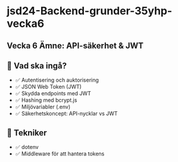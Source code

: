 # jsd24-Backend-grunder-35yhp-vecka6
## Vecka 6 Ämne: API-säkerhet &amp; JWT

## 📌 Vad ska ingå?
* ✅ Autentisering och auktorisering
* ✅ JSON Web Token (JWT)
* ✅ Skydda endpoints med JWT
* ✅ Hashing med bcrypt.js
* ✅ Miljövariabler (.env)
* ✅ Säkerhetskoncept: API-nycklar vs JWT

## 📌 Tekniker
* ✅ dotenv
* ✅ Middleware för att hantera tokens
